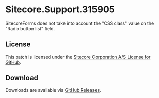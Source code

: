 # Sitecore.Support.315905
SitecoreForms does not take into account the &quot;CSS class&quot; value on the &quot;Radio button list&quot; field.

## License  
This patch is licensed under the [Sitecore Corporation A/S License for GitHub](https://github.com/sitecoresupport/Sitecore.Support.315905/blob/master/LICENSE).  

## Download  
Downloads are available via [GitHub Releases](https://github.com/sitecoresupport/Sitecore.Support.315905/releases).  
